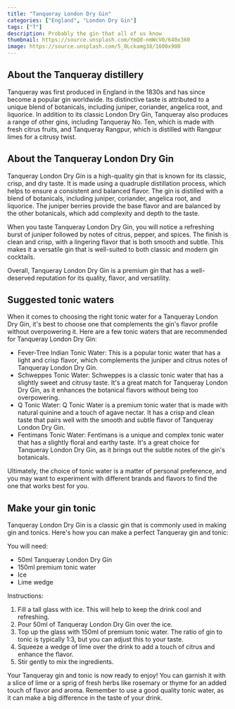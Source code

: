 ```yaml
---
title: "Tanqueray London Dry Gin"
categories: ["England", "London Dry Gin"]
tags: ["T"]
description: Probably the gin that all of us know
thumbnail: https://source.unsplash.com/YmQ0-nmWcV0/640x360
image: https://source.unsplash.com/5_0Lckamg38/1600x900
---
```


## About the Tanqueray distillery

Tanqueray was first produced in England in the 1830s and has since become a popular gin worldwide. Its distinctive taste is attributed to a unique blend of botanicals, including juniper, coriander, angelica root, and liquorice. In addition to its classic London Dry Gin, Tanqueray also produces a range of other gins, including Tanqueray No. Ten, which is made with fresh citrus fruits, and Tanqueray Rangpur, which is distilled with Rangpur limes for a citrusy twist.


## About the Tanqueray London Dry Gin

Tanqueray London Dry Gin is a high-quality gin that is known for its classic, crisp, and dry taste. It is made using a quadruple distillation process, which helps to ensure a consistent and balanced flavor. The gin is distilled with a blend of botanicals, including juniper, coriander, angelica root, and liquorice. The juniper berries provide the base flavor and are balanced by the other botanicals, which add complexity and depth to the taste.

When you taste Tanqueray London Dry Gin, you will notice a refreshing burst of juniper followed by notes of citrus, pepper, and spices. The finish is clean and crisp, with a lingering flavor that is both smooth and subtle. This makes it a versatile gin that is well-suited to both classic and modern gin cocktails.

Overall, Tanqueray London Dry Gin is a premium gin that has a well-deserved reputation for its quality, flavor, and versatility.

## Suggested tonic waters

When it comes to choosing the right tonic water for a Tanqueray London Dry Gin, it's best to choose one that complements the gin's flavor profile without overpowering it. Here are a few tonic waters that are recommended for Tanqueray London Dry Gin:

- Fever-Tree Indian Tonic Water: This is a popular tonic water that has a light and crisp flavor, which complements the juniper and citrus notes of Tanqueray London Dry Gin.
- Schweppes Tonic Water: Schweppes is a classic tonic water that has a slightly sweet and citrusy taste. It's a great match for Tanqueray London Dry Gin, as it enhances the botanical flavors without being too overpowering.
- Q Tonic Water: Q Tonic Water is a premium tonic water that is made with natural quinine and a touch of agave nectar. It has a crisp and clean taste that pairs well with the smooth and subtle flavor of Tanqueray London Dry Gin.
- Fentimans Tonic Water: Fentimans is a unique and complex tonic water that has a slightly floral and earthy taste. It's a great choice for Tanqueray London Dry Gin, as it brings out the subtle notes of the gin's botanicals.

Ultimately, the choice of tonic water is a matter of personal preference, and you may want to experiment with different brands and flavors to find the one that works best for you.

## Make your gin tonic

Tanqueray London Dry Gin is a classic gin that is commonly used in making gin and tonics. Here's how you can make a perfect Tanqueray gin and tonic:

You will need:

- 50ml Tanqueray London Dry Gin
- 150ml premium tonic water
- Ice
- Lime wedge

Instructions:

1. Fill a tall glass with ice. This will help to keep the drink cool and refreshing.
2. Pour 50ml of Tanqueray London Dry Gin over the ice.
3. Top up the glass with 150ml of premium tonic water. The ratio of gin to tonic is typically 1:3, but you can adjust this to your taste.
4. Squeeze a wedge of lime over the drink to add a touch of citrus and enhance the flavor.
5. Stir gently to mix the ingredients.

Your Tanqueray gin and tonic is now ready to enjoy! You can garnish it with a slice of lime or a sprig of fresh herbs like rosemary or thyme for an added touch of flavor and aroma. Remember to use a good quality tonic water, as it can make a big difference in the taste of your drink.